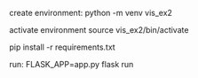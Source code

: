 create environment:
python -m venv vis_ex2

activate environment 
source vis_ex2/bin/activate

pip install -r requirements.txt

run:
FLASK_APP=app.py flask run
